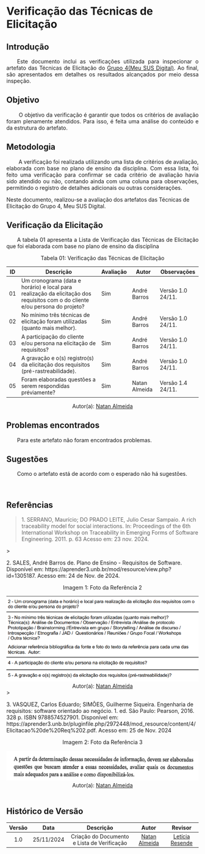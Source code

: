 # Verificação das Técnicas de Elicitação

## Introdução

<p align="justify">
&emsp;&emsp;Este documento inclui as verificações utilizada para inspecionar o artefato das Técnicas de Elicitação do <a href="https://requisitos-de-software.github.io/2024.2-MeuSUSDigital/">Grupo 4(Meu SUS Digital)</a>. Ao final, são apresentados em detalhes os resultados alcançados por meio dessa inspeção.
</p>

## Objetivo

<p align="justify">
&emsp;&emsp; O objetivo da verificação é garantir que todos os critérios de avaliação foram plenamente atendidos. Para isso, é feita uma análise do conteúdo e da estrutura do artefato.
</p>

## Metodologia

<p align="justify">
&emsp;&emsp; A verificação foi realizada utilizando uma lista de critérios de avaliação, elaborada com base no plano de ensino da disciplina. Com essa lista, foi feito uma verificação para confirmar se cada critério de avaliação havia sido atendido ou não, contando ainda com uma coluna para observações, permitindo o registro de detalhes adicionais ou outras considerações.

Neste documento, realizou-se a avaliação dos artefatos das Técnicas de Elicitação do Grupo 4, Meu SUS Digital.

</p>

## Verificação da Elicitação

<p align="justify">
&emsp;&emsp;A tabela 01 apresenta a Lista de Verificação das Técnicas de Elicitação que foi elaborada com base no plano de ensino da disciplina
</p>

<center>Tabela 01: Verificação das Técnicas de Elicitação</center>

| **ID** | **Descrição**                                                                                                                 | **Avaliação** | **Autor**     | **Observações**   |
| ------ | ----------------------------------------------------------------------------------------------------------------------------- | ------------- | ------------- | ----------------- |
| 01     | Um cronograma (data e horário) e local para realização da elicitação dos requisitos com o do cliente e/ou persona do projeto? | Sim           | André Barros  | Versão 1.0 24/11. |
| 02     | No mínimo três técnicas de elicitação foram utilizadas (quanto mais melhor).                                                  | Sim           | André Barros  | Versão 1.0 24/11. |
| 03     | A participação do cliente e/ou persona na elicitação de requisitos?                                                           | Sim           | André Barros  | Versão 1.0 24/11. |
| 04     | A gravação e o(s) registro(s) da elicitação dos requisitos (pré-rastreabilidade).                                             | Sim           | André Barros  | Versão 1.0 24/11. |
| 05     | Foram elaboradas questões a serem respondidas préviamente?                                                                    | Sim           | Natan Almeida | Versão 1.4 24/11. |

<center>
 Autor(a): <a href="https://github.com/natanalmeida03" target = "_blank">Natan Almeida</a></h6>
</center>

<!-- ## Link da gravação
Pode ser vista no [YouTube](https://youtu.be/O9MRW3hXTO4).</p>

<center>
    <p>Vídeo 01: Verificação das Técnicas de Elicitação</p>
    <iframe width="760" height="515" src="https://www.youtube.com/embed/qVd9Do9QgOs?si=c9dCDSAk8S-h6gn-" title="YouTube video player" frameborder="0" allow="accelerometer; autoplay; clipboard-write; encrypted-media; gyroscope; picture-in-picture; web-share" referrerpolicy="strict-origin-when-cross-origin" allowfullscreen></iframe>
    Autor(a): <a href="https://github.com/LeticiaResende23" target = "_blank">Letícia Resende</a></h6>
</center> -->

## Problemas encontrados

<p align="justify">&emsp;&emsp;Para este artefato não foram encontrados problemas.</p>

## Sugestões

<p align="justify">&emsp;&emsp;Como o artefato está de acordo com o esperado não há sugestões.</p>

<br>

## Referências

> <p id="1">1. SERRANO, Maurício; DO PRADO LEITE, Julio Cesar Sampaio. A rich traceability model for social interactions. In: Proceedings of the 6th International Workshop on Traceability in Emerging Forms of Software Engineering. 2011. p. 63
>    Acesso em: 23 nov. 2024.

</p>
 > <p id="2">2. SALES, André Barros de. Plano de Ensino - Requisitos de Software. Disponível em: https://aprender3.unb.br/mod/resource/view.php?id=1305187. Acesso em: 24 de Nov. de 2024.

 <center>
 <figcaption>Imagem 1: Foto da Referência 2</figcaption>
 </center>
 </p><img src = "https://github.com/Requisitos-de-Software/2024.2-CAESB-Autoatendimento/blob/main/docs/assets/tec_eli_ref.png?raw=true"></img>
 <center>Autor(a): <a href="https://github.com/natanalmeida03" target = "_blank">Natan Almeida</a>
 </center>
> <p>3. VASQUEZ, Carlos Eduardo; SIMÕES, Guilherme Siqueira. Engenharia de requisitos: software orientado ao negócio. 1. ed. São Paulo: Pearson, 2016. 328 p. ISBN 9788574527901. Disponível em: https://aprender3.unb.br/pluginfile.php/2972448/mod_resource/content/4/Elicitacao%20de%20Req%202.pdf. Acesso em: 25 de Nov. 2024</p>

<center>
<figcaption>Imagem 2: Foto da Referência 3</figcaption>
</center>
 </p><img src = "https://github.com/Requisitos-de-Software/2024.2-CAESB-Autoatendimento/blob/main/docs/assets/lis_eli_g4.png?raw=true"></img>
 <center>
 Autor(a): <a href="https://github.com/natanalmeida03" target = "_blank">Natan Almeida</a>
 </center>
<br>

## Histórico de Versão

| Versão |    Data    |                  Descrição                  |                       Autor                        |                        Revisor                         |
| :----: | :--------: | :-----------------------------------------: | :------------------------------------------------: | :----------------------------------------------------: |
|  1.0   | 25/11/2024 | Criação do Documento e Lista de Verificação | [Natan Almeida](https://github.com/natanalmeida03) | [Letícia Resende](https://github.com/LeticiaResende23) |
